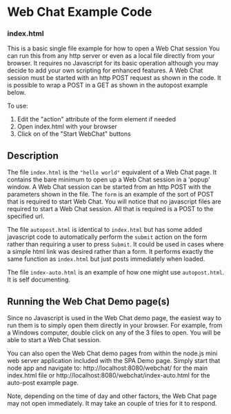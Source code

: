 # Web Chat Example Code

### index.html

This is a basic single file example for how to open a Web Chat session
You can run this from any http server or even as a local file directly from your browser. It requires no Javascript for its basic operation although you may decide to add your own scripting for enhanced features.
A Web Chat session must be started with an http POST request as shown in the code.  It is possible to wrap a POST in a GET as shown in the autopost example below.

To use:
1. Edit the "action" attribute of the form element if needed
2. Open index.html with your browser
3. Click on of the "Start WebChat" buttons

## Description

The file `index.html` is the `"hello world"` equivalent of a Web Chat page.  It contains the bare minimum to open up a Web Chat session in a 'popup' window.  A Web Chat session can be started from an http POST with the parameters shown in the file. The `form` is an example of the sort of POST that is required to start Web Chat. You will notice that no javascript files are required to start a Web Chat session. All that is required is a POST to the specified url.

The file `autopost.html` is identical to `index.html` but has some added javascript code to automatically perform the `submit` action on the form rather than requiring a user to press `Submit`.  It could be used in cases where a simple html link was desired rather than a form.  It performs exactly the same function as `index.html` but just posts immediately when loaded.

The file `index-auto.html` is an example of how one might use `autopost.html`.  It is self documenting.

## Running the Web Chat Demo page(s)
Since no Javascript is used in the Web Chat demo page, the easiest way to run them is to simply open them directly in your browser.  For example, from a Windows computer, double click on any of the 3 files to open.  You will be able to start a Web Chat session.

You can also open the Web Chat demo pages from within the node.js mini web server application included with the SPA Demo page.  Simply start that node app and navigate to: http://localhost:8080/webchat/ for the main index.html file or http://localhost:8080/webchat/index-auto.html for the auto-post example page.

Note, depending on the time of day and other factors, the Web Chat page may not open immediately. It may take an couple of tries for it to respond.

